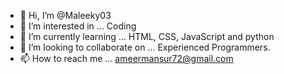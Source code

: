 - 👋 Hi, I’m @Maleeky03
- 👀 I’m interested in ... Coding
- 🌱 I’m currently learning ... HTML, CSS, JavaScript and python
- 💞️ I’m looking to collaborate on ... Experienced Programmers. 
- 📫 How to reach me ... ameermansur72@gmail.com

<!---
Maleeky03/Maleeky03 is a ✨ special ✨ repository because its `README.md` (this file) appears on your GitHub profile.
You can click the Preview link to take a look at your changes.
--->
